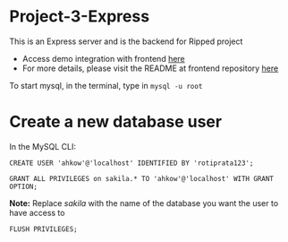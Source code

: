 # Project-3-Express

This is an Express server and is the backend for Ripped project
- Access demo integration with frontend [here](https://mrripped.netlify.app/products)
- For more details, please visit the README at frontend repository [here](https://github.com/HelloRave/Project-3-React)

To start mysql, in the terminal, type in `mysql -u root`

# Create a new database user
In the MySQL CLI:
```
CREATE USER 'ahkow'@'localhost' IDENTIFIED BY 'rotiprata123';
```

```
GRANT ALL PRIVILEGES on sakila.* TO 'ahkow'@'localhost' WITH GRANT OPTION;
```
**Note:** Replace *sakila* with the name of the database you want the user to have access to
 
 ```
FLUSH PRIVILEGES;
```
